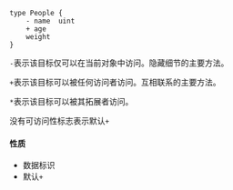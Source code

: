 ```
type People {
	- name 	uint
	+ age
	weight
}
```

`-`表示该目标仅可以在当前对象中访问。隐藏细节的主要方法。

`+`表示该目标可以被任何访问者访问。互相联系的主要方法。

`*`表示该目标可以被其拓展者访问。

没有可访问性标志表示默认`+`



#### 性质

+ 数据标识
+ 默认`+`